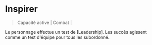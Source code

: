 # Inspirer

> Capacité active | Combat |

Le personnage effectue un test de [Leadership]. Les succès agissent comme un test d'équipe pour tous les subordonné.
